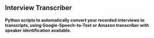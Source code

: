 ## Interview Transcriber

#### Python scripts to automatically convert your recorded interviews to transcripts, using Google-Speech-to-Text or Amazon transcriber with speaker identification available.
